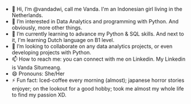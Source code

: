 - 👋 Hi, I’m @vandadwi, call me Vanda. I'm an Indonesian girl living in the Netherlands.
- 👀 I’m interested in Data Analytics and programming with Python. And obviously, more other things.
- 🌱 I’m currently learning to advance my Python & SQL skills. And next to it, I'm learning Dutch language on B1 level.
- 💞️ I’m looking to collaborate on any data analytics projects, or even developing projects with Python.
- 📫 How to reach me: you can connect with me on Linkedin. My Linkedin is Vanda Situmeang.
- 😄 Pronouns: She/Her
- ⚡ Fun fact: Iced-coffee every morning (almost); japanese horror stories enjoyer; on the lookout for a good hobby; took me almost my whole life to find my passion XD.

<!---
vandadwi/vandadwi is a ✨ special ✨ repository because its `README.md` (this file) appears on your GitHub profile.
You can click the Preview link to take a look at your changes.
--->
